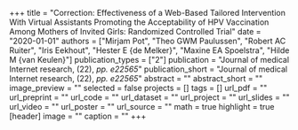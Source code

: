 +++
title = "Correction: Effectiveness of a Web-Based Tailored Intervention With Virtual Assistants Promoting the Acceptability of HPV Vaccination Among Mothers of Invited Girls: Randomized Controlled Trial"
date = "2020-01-01"
authors = ["Mirjam Pot", "Theo GWM Paulussen", "Robert AC Ruiter", "Iris Eekhout", "Hester E {de Melker}", "Maxine EA Spoelstra", "Hilde M {van Keulen}"]
publication_types = ["2"]
publication = "Journal of medical Internet research, (22), _pp. e22565_"
publication_short = "Journal of medical Internet research, (22), _pp. e22565_"
abstract = ""
abstract_short = ""
image_preview = ""
selected = false
projects = []
tags = []
url_pdf = ""
url_preprint = ""
url_code = ""
url_dataset = ""
url_project = ""
url_slides = ""
url_video = ""
url_poster = ""
url_source = ""
math = true
highlight = true
[header]
image = ""
caption = ""
+++

